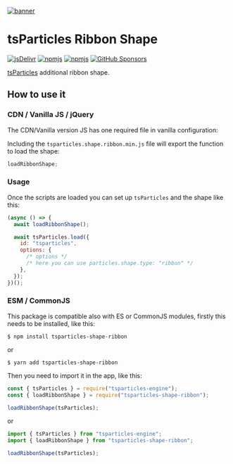 [![banner](https://particles.js.org/images/banner2.png)](https://particles.js.org)

# tsParticles Ribbon Shape

[![jsDelivr](https://data.jsdelivr.com/v1/package/npm/tsparticles-shape-ribbon/badge)](https://www.jsdelivr.com/package/npm/tsparticles-shape-ribbon)
[![npmjs](https://badge.fury.io/js/tsparticles-shape-ribbon.svg)](https://www.npmjs.com/package/tsparticles-shape-ribbon)
[![npmjs](https://img.shields.io/npm/dt/tsparticles-shape-ribbon)](https://www.npmjs.com/package/tsparticles-shape-ribbon) [![GitHub Sponsors](https://img.shields.io/github/sponsors/matteobruni)](https://github.com/sponsors/matteobruni)

[tsParticles](https://github.com/matteobruni/tsparticles) additional ribbon shape.

## How to use it

### CDN / Vanilla JS / jQuery

The CDN/Vanilla version JS has one required file in vanilla configuration:

Including the `tsparticles.shape.ribbon.min.js` file will export the function to load the shape:

```javascript
loadRibbonShape;
```

### Usage

Once the scripts are loaded you can set up `tsParticles` and the shape like this:

```javascript
(async () => {
  await loadRibbonShape();

  await tsParticles.load({
    id: "tsparticles",
    options: {
      /* options */
      /* here you can use particles.shape.type: "ribbon" */
    },
  });
})();
```

### ESM / CommonJS

This package is compatible also with ES or CommonJS modules, firstly this needs to be installed, like this:

```shell
$ npm install tsparticles-shape-ribbon
```

or

```shell
$ yarn add tsparticles-shape-ribbon
```

Then you need to import it in the app, like this:

```javascript
const { tsParticles } = require("tsparticles-engine");
const { loadRibbonShape } = require("tsparticles-shape-ribbon");

loadRibbonShape(tsParticles);
```

or

```javascript
import { tsParticles } from "tsparticles-engine";
import { loadRibbonShape } from "tsparticles-shape-ribbon";

loadRibbonShape(tsParticles);
```
